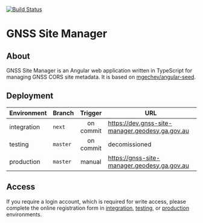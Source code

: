 [![Build Status](https://travis-ci.org/GeoscienceAustralia/GNSS-Site-Manager.svg?branch=master)](https://travis-ci.org/GeoscienceAustralia/GNSS-Site-Manager)

# GNSS Site Manager 

## About

GNSS Site Manager is an Angular web application written in TypeScript for
managing GNSS CORS site metadata. It is based on
[mgechev/angular-seed](https://github.com/mgechev/angular-seed).

## Deployment

| Environment | Branch | Trigger | URL |
| ----------- | ------ | :-----: | --- |
| integration | `next`   | on commit | https://dev.gnss-site-manager.geodesy.ga.gov.au |
| testing     | `master` | on commit | decomissioned |
| production  | `master` | manual    | https://gnss-site-manager.geodesy.ga.gov.au |

## Access

If you require a login account, which is required for write access, please complete 
the online registration form in
[integration](https://dev.gnss-site-manager.geodesy.ga.gov.au/userRegistration),
[testing](https://test.gnss-site-manager.geodesy.ga.gov.au/userRegistration), or
[production](https://gnss-site-manager.geodesy.ga.gov.au/userRegistration) environments.

